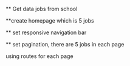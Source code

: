 ** Get data jobs from school

**create homepage which is 5 jobs 

** set  responsive navigation bar

** set pagination, there are 5 jobs in each page

using routes for each page

